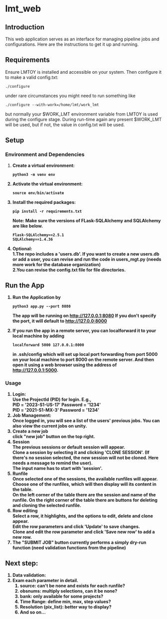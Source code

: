 # lmt_web

## Introduction

This web application serves as an interface for managing pipeline jobs and configurations. Here are the instructions to get it up and running.

## Requirements

Ensure LMTOY is installed and accessible on your system. Then configure it to make a valid config.txt:

```
./configure
```      
under rare circumstances you might need to run something like
```
./configure --with-work=/home/lmt/work_lmt
```
      


but normally your $WORK_LMT environment variable from LMTOY is used during the configure stage. During run-time again any 
present $WORK_LMT will be used, but if not, the value in config.txt will be used.


## Setup

### Environment and Dependencies

1. <b>Create a virtual environment:
   ```
   python3 -m venv env
   ```
2. <b>Activate the virtual environment:
   ```
   source env/bin/activate
   ```
3. <b>Install the required packages:

   ```
   pip install -r requirements.txt
   ```

   <b>Note:</b> Make sure the versions of FLask-SQLAlchemy
   and SQLAlchemy are like below.

   ```
   Flask-SQLAlchemy==2.5.1
   SQLAlchemy==1.4.36
   ```

4. <b>Optional</b>:<br>
   1.The repo includes a 'users.db'. If you want to create a new users.db or add a user,
   you can revise and run the code in users_mgt.py (needs more work for the database organization)<br>
   2.You can revise the config.txt file for file directories.<br>

## Run the App

1.  Run the Application by

    ```
    python3 app.py --port 8080
    ```

    The app will be running on http://127.0.0.1:8080 If you don't specify the port, it will default to http://127.0.0:8000

2.  If you run the app in a remote server, you can localforward it to your local machine by adding
    ```
    localforward 5000 127.0.0.1:8000
    ```
    in .ssh/config which will set up local port forwarding from port 5000 on your local
    machine to port 8000 on the remote server. And then open it using a web browser using the address of http://127.0.0.1:5000.


### Usage

1. <b>Login:</b></br>
   Use the ProjectId (PID) for login. E.g.,<br>
   PID = '2023-S1-US-17' Password = '1234' <br>
   PID = '2021-S1-MX-3' Password = '1234'
2. <b>Job Management:</b><br>
   Once logged in, you will see a list of the users' previous jobs. You can also view the current jobs on unity.
3. <b>Create a new job</b><br>
   click "new job" button on the top right.
4. <b>Session</b><br>
   The previous sessions or default session will appear. <br>
   Clone a session by selecting it and clicking 'CLONE SESSION'. (If there's no session selected,
   the new session will not be cloned. Here needs a message to remind the user). <br>
   The input name has to start with 'session'.
5. <b>Runfile</b><br>
   Once selected one of the sessions, the available runfiles will appear. <br>
   Choose one of the runfiles, which will then display will its content in the table. <br>
   On the left corner of the table there are the session and name of the runfile.
   On the right corner of the table there are buttons for deleting and cloning the selected runfile.<br>
6. <b>Row editing</b><br>
   Select a row, it highlights, and the options to edit, delete and clone appear.<br>
   Edit the row parameters and click 'Update' to save changes.<br>
   Clone and edit the row parameter and click 'Save new row' to add a new row. <br>
7. The "SUBMIT JOB" button currently performs a simply dry-run function (need validation functions from the pipeline)

## Next step:

1. <b>Data validation:</b>
2. <b>Exam each parameter in detail.</b>
   1. source: can't be none and exists for each runfile?
   2. obsnums: multiply selections, can it be none?
   3. bank: only available for some projects?
   4. Time Range: define min, max, step values?
   5. Resolution (pix_list): better way to display?
   6. And so on...
